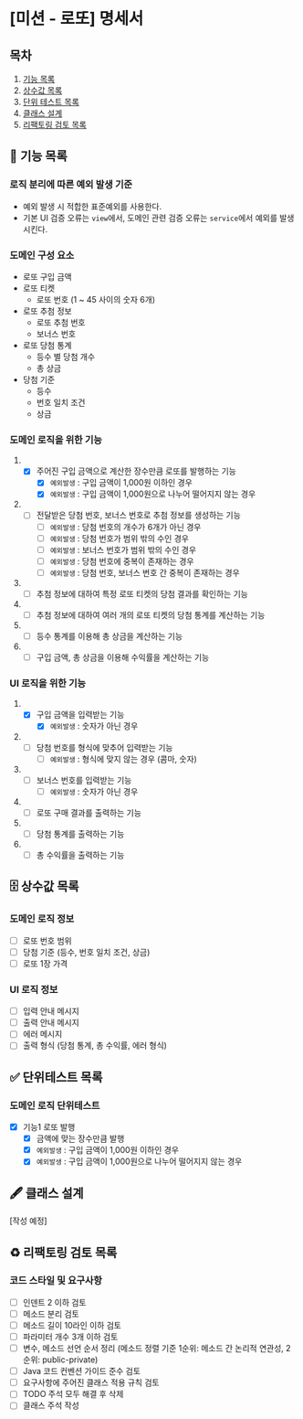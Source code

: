 # [미션 - 로또] 명세서

## 목차

1. [기능 목록](#-기능-목록)
2. [상수값 목록](#-상수값-목록)
3. [단위 테스트 목록](#-단위테스트-목록)
4. [클래스 설계](#-클래스-설계)
5. [리팩토링 검토 목록](#%EF%B8%8F-리팩토링-검토-목록)

## 🚀 기능 목록

### 로직 분리에 따른 예외 발생 기준

- 예외 발생 시 적합한 표준예외를 사용한다.
- 기본 UI 검증 오류는 `view`에서, 도메인 관련 검증 오류는 `service`에서 예외를 발생시킨다.

### 도메인 구성 요소

- 로또 구입 금액
- 로또 티켓
    - 로또 번호 (1 ~ 45 사이의 숫자 6개)
- 로또 추첨 정보
    - 로또 추첨 번호
    - 보너스 번호
- 로또 당첨 통계
    - 등수 별 당첨 개수
    - 총 상금
- 당첨 기준
    - 등수
    - 번호 일치 조건
    - 상금

### 도메인 로직을 위한 기능

1.
    - [x] 주어진 구입 금액으로 계산한 장수만큼 로또를 발행하는 기능
        - [x] `예외발생` : 구입 금액이 1,000원 이하인 경우
        - [x] `예외발생` : 구입 금액이 1,000원으로 나누어 떨어지지 않는 경우
2.
    - [ ] 전달받은 당첨 번호, 보너스 번호로 추첨 정보를 생성하는 기능
        - [ ] `예외발생` : 당첨 번호의 개수가 6개가 아닌 경우
        - [ ] `예외발생` : 당첨 번호가 범위 밖의 수인 경우
        - [ ] `예외발생` : 보너스 번호가 범위 밖의 수인 경우
        - [ ] `예외발생` : 당첨 번호에 중복이 존재하는 경우
        - [ ] `예외발생` : 당첨 번호, 보너스 번호 간 중복이 존재하는 경우
3.
    - [ ] 추첨 정보에 대하여 특정 로또 티켓의 당첨 결과를 확인하는 기능
4.
    - [ ] 추첨 정보에 대하여 여러 개의 로또 티켓의 당첨 통계를 계산하는 기능
5.
    - [ ] 등수 통계를 이용해 총 상금을 계산하는 기능
6.
    - [ ] 구입 금액, 총 상금을 이용해 수익률을 계산하는 기능

### UI 로직을 위한 기능

1.
    - [x] 구입 금액을 입력받는 기능
        - [x] `예외발생` : 숫자가 아닌 경우
2.
    - [ ] 당첨 번호를 형식에 맞추어 입력받는 기능
        - [ ] `예외발생` : 형식에 맞지 않는 경우 (콤마, 숫자)
3.
    - [ ] 보너스 번호를 입력받는 기능
        - [ ] `예외발생` : 숫자가 아닌 경우
4.
    - [ ] 로또 구매 결과를 출력하는 기능
5.
    - [ ] 당첨 통계를 출력하는 기능
6.
    - [ ] 총 수익률을 출력하는 기능

## 🗄 상수값 목록

### 도메인 로직 정보

- [ ] 로또 번호 범위
- [ ] 당첨 기준 (등수, 번호 일치 조건, 상금)
- [ ] 로또 1장 가격

### UI 로직 정보

- [ ] 입력 안내 메시지
- [ ] 출력 안내 메시지
- [ ] 에러 메시지
- [ ] 출력 형식 (당첨 통계, 총 수익률, 에러 형식)

## ✅ 단위테스트 목록

### 도메인 로직 단위테스트

- [x] 기능1 로또 발행
    - [x] 금액에 맞는 장수만큼 발행
    - [x] `예외발생` : 구입 금액이 1,000원 이하인 경우
    - [x] `예외발생` : 구입 금액이 1,000원으로 나누어 떨어지지 않는 경우

## 🖋 클래스 설계

[작성 예정]

## ♻️ 리팩토링 검토 목록

### 코드 스타일 및 요구사항

- [ ] 인덴트 2 이하 검토
- [ ] 메소드 분리 검토
- [ ] 메소드 길이 10라인 이하 검토
- [ ] 파라미터 개수 3개 이하 검토
- [ ] 변수, 메소드 선언 순서 정리 (메소드 정렬 기준 1순위: 메소드 간 논리적 연관성, 2순위: public-private)
- [ ] Java 코드 컨벤션 가이드 준수 검토
- [ ] 요구사항에 주어진 클래스 적용 규칙 검토
- [ ] TODO 주석 모두 해결 후 삭제
- [ ] 클래스 주석 작성